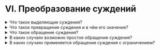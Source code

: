 # VI. Преобразование суждений

<details>
  <summary>Что такое выделяющие суждения?</summary>

  Суждения, отличительным признаком которых является слово 'только' (или 'лишь') и имеет дополнительное значение.

</details>

<details>
  <summary>Что такое превращение суждения и в чём его значение?</summary>

  Превращение суждений есть токой логический приём, посредством которого утвердительное суждение преоразцется в отрищательне или отрицательное утвердительное, но смысл суждения не изменяется.

</details>

<details>
  <summary>Что такое обращение суждения?</summary>

  Обращение есть токой логический приём, посредством которого подлежащее суждения превращается в сказуемое, а сказуемое в подлежащее.

</details>

<details>
  <summary>В каких случаях возможно простое обращение суждения?</summary>

  Простое обращение возможно в тех случаях когда оба утверждения распределены или не распределены одновременно.

</details>

<details>
  <summary>В каких случаях применяется обращение суждения с ограничением?</summary>
</details>

